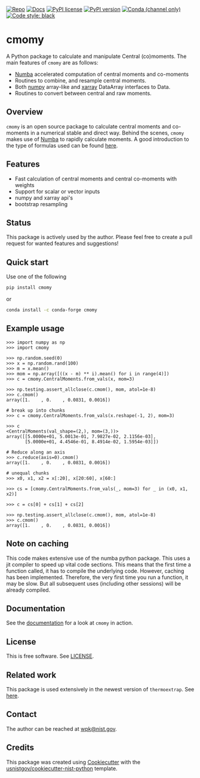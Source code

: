 <!-- markdownlint-disable MD041 -->

[![Repo][repo-badge]][repo-link] [![Docs][docs-badge]][docs-link]
[![PyPI license][license-badge]][license-link]
[![PyPI version][pypi-badge]][pypi-link]
[![Conda (channel only)][conda-badge]][conda-link]
[![Code style: black][black-badge]][black-link]

<!--
  For more badges, see
  https://shields.io/category/other
  https://naereen.github.io/badges/
  [pypi-badge]: https://badge.fury.io/py/cmomy
-->

[black-badge]: https://img.shields.io/badge/code%20style-black-000000.svg
[black-link]: https://github.com/psf/black
[pypi-badge]: https://img.shields.io/pypi/v/cmomy
[pypi-link]: https://pypi.org/project/cmomy
[docs-badge]: https://img.shields.io/badge/docs-sphinx-informational
[docs-link]: https://pages.nist.gov/cmomy/
[repo-badge]: https://img.shields.io/badge/--181717?logo=github&logoColor=ffffff
[repo-link]: https://github.com/usnistgov/cmomy
[conda-badge]: https://img.shields.io/conda/v/conda-forge/cmomy.svg
[conda-link]: https://anaconda.org/conda-forge/cmomy
[license-badge]: https://img.shields.io/pypi/l/cmomy?color=informational
[license-link]: https://github.com/usnistgov/cmomy/blob/main/LICENSE

<!-- other links -->

[numpy]: https://numpy.org
[Numba]: https://numba.pydata.org/
[xarray]: https://docs.xarray.dev/en/stable/

# cmomy

A Python package to calculate and manipulate Central (co)moments. The main
features of `cmomy` are as follows:

- [Numba][Numba] accelerated computation of central moments and co-moments
- Routines to combine, and resample central moments.
- Both [numpy][numpy] array-like and [xarray][xarray] DataArray interfaces to
  Data.
- Routines to convert between central and raw moments.

## Overview

`cmomy` is an open source package to calculate central moments and co-moments in
a numerical stable and direct way. Behind the scenes, `cmomy` makes use of
[Numba][Numba] to rapidly calculate moments. A good introduction to the type of
formulas used can be found
[here](https://en.wikipedia.org/wiki/Algorithms_for_calculating_variance).

## Features

- Fast calculation of central moments and central co-moments with weights
- Support for scalar or vector inputs
- numpy and xarray api's
- bootstrap resampling

## Status

This package is actively used by the author. Please feel free to create a pull
request for wanted features and suggestions!

## Quick start

Use one of the following

```bash
pip install cmomy
```

or

```bash
conda install -c conda-forge cmomy
```

## Example usage

```pycon
>>> import numpy as np
>>> import cmomy

>>> np.random.seed(0)
>>> x = np.random.rand(100)
>>> m = x.mean()
>>> mom = np.array([((x - m) ** i).mean() for i in range(4)])
>>> c = cmomy.CentralMoments.from_vals(x, mom=3)

>>> np.testing.assert_allclose(c.cmom(), mom, atol=1e-8)
>>> c.cmom()
array([1.    , 0.    , 0.0831, 0.0016])

# break up into chunks
>>> c = cmomy.CentralMoments.from_vals(x.reshape(-1, 2), mom=3)

>>> c
<CentralMoments(val_shape=(2,), mom=(3,))>
array([[5.0000e+01, 5.0013e-01, 7.9827e-02, 2.1156e-03],
       [5.0000e+01, 4.4546e-01, 8.4914e-02, 1.5954e-03]])

# Reduce along an axis
>>> c.reduce(axis=0).cmom()
array([1.    , 0.    , 0.0831, 0.0016])

# unequal chunks
>>> x0, x1, x2 = x[:20], x[20:60], x[60:]

>>> cs = [cmomy.CentralMoments.from_vals(_, mom=3) for _ in (x0, x1, x2)]

>>> c = cs[0] + cs[1] + cs[2]

>>> np.testing.assert_allclose(c.cmom(), mom, atol=1e-8)
>>> c.cmom()
array([1.    , 0.    , 0.0831, 0.0016])

```

## Note on caching

This code makes extensive use of the numba python package. This uses a jit
compiler to speed up vital code sections. This means that the first time a
function called, it has to compile the underlying code. However, caching has
been implemented. Therefore, the very first time you run a function, it may be
slow. But all subsequent uses (including other sessions) will be already
compiled.

<!-- end-docs -->

## Documentation

See the [documentation][docs-link] for a look at `cmomy` in action.

## License

This is free software. See [LICENSE][license-link].

## Related work

This package is used extensively in the newest version of `thermoextrap`. See
[here](https://github.com/usnistgov/thermo-extrap).

## Contact

The author can be reached at <wpk@nist.gov>.

## Credits

This package was created using
[Cookiecutter](https://github.com/audreyr/cookiecutter) with the
[usnistgov/cookiecutter-nist-python](https://github.com/usnistgov/cookiecutter-nist-python)
template.
